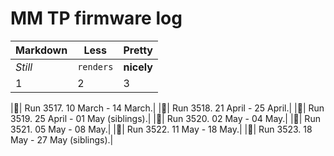 MM TP firmware log
==================

Markdown | Less | Pretty
--- | --- | ---
*Still* | `renders` | **nicely**
1 | 2 | 3


|:rotating_light:| Run 3517. 10 March - 14 March.|
|:rotating_light:| Run 3518. 21 April - 25 April.|
|:rotating_light:| Run 3519. 25 April - 01 May (siblings).|
|:rotating_light:| Run 3520. 02 May - 04 May.|
|:rotating_light:| Run 3521. 05 May - 08 May.|
|:rotating_light:| Run 3522. 11 May - 18 May.|
|:rotating_light:| Run 3523. 18 May - 27 May (siblings).|

